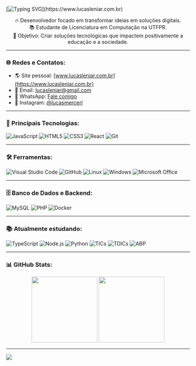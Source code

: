 [![Typing SVG](https://readme-typing-svg.herokuapp.com/?color=2a3b59&size=35&center=true&vCenter=true&width=1000&lines=Olá,+Meu+Nome+é+Lucas+Mercer+Leniar;+Desenvolvedor+Web+e+Apaixonado+por+Tecnologia!)](https://www.lucasleniar.com.br)

<p align="center">
  🔥 Desenvolvedor focado em transformar ideias em soluções digitais.<br>
  📚 Estudante de Licenciatura em Computação na UTFPR.<br>
  🎯 Objetivo: Criar soluções tecnológicas que impactem positivamente a educação e a sociedade.<br>
</p>

---

### 🌐 Redes e Contatos:

- 🌎 Site pessoal: [www.lucasleniar.com.br](https://www.lucasleniar.com.br)
- 📧 Email: [lucasleniar@gmail.com](mailto:lucasleniar@gmail.com)
- 📱 WhatsApp: [Fale comigo](https://wa.me/5542988869655)
- 📸 Instagram: [@lucasmercerl](https://www.instagram.com/lucasmercerl/)

---

### 🚀 Principais Tecnologias:

![JavaScript](https://img.shields.io/badge/-JavaScript-0D1117?style=for-the-badge&logo=javascript&logoColor=yellow)
![HTML5](https://img.shields.io/badge/-HTML5-0D1117?style=for-the-badge&logo=html5&logoColor=E34F26)
![CSS3](https://img.shields.io/badge/-CSS3-0D1117?style=for-the-badge&logo=css3&logoColor=1572B6)
![React](https://img.shields.io/badge/-React-0D1117?style=for-the-badge&logo=react)
![Git](https://img.shields.io/badge/-Git-0D1117?style=for-the-badge&logo=git)

---

### 🛠 Ferramentas:

![Visual Studio Code](https://img.shields.io/badge/-Visual%20Studio%20Code-0D1117?style=for-the-badge&logo=visual-studio-code&logoColor=007ACC)
![GitHub](https://img.shields.io/badge/-GitHub-0D1117?style=for-the-badge&logo=github)
![Linux](https://img.shields.io/badge/-Linux-0D1117?style=for-the-badge&logo=linux)
![Windows](https://img.shields.io/badge/-Windows-0D1117?style=for-the-badge&logo=windows)
![Microsoft Office](https://img.shields.io/badge/-Microsoft%20Office-0D1117?style=for-the-badge&logo=microsoft-office)

---

### 🗄️ Banco de Dados e Backend:

![MySQL](https://img.shields.io/badge/-MySQL-0D1117?style=for-the-badge&logo=mysql)
![PHP](https://img.shields.io/badge/-PHP-0D1117?style=for-the-badge&logo=php)
![Docker](https://img.shields.io/badge/-Docker-0D1117?style=for-the-badge&logo=docker)

---

### 📚 Atualmente estudando:

![TypeScript](https://img.shields.io/badge/-TypeScript-0D1117?style=for-the-badge&logo=typescript)
![Node.js](https://img.shields.io/badge/-Node.js-0D1117?style=for-the-badge&logo=node.js)
![Python](https://img.shields.io/badge/-Python-0D1117?style=for-the-badge&logo=python)
![TICs](https://img.shields.io/badge/-TICs-0D1117?style=for-the-badge&logo=google&logoColor=white)
![TDICs](https://img.shields.io/badge/-TDICs-0D1117?style=for-the-badge&logo=microsoft&logoColor=white)
![ABP](https://img.shields.io/badge/-ABP--Project--Based--Learning-0D1117?style=for-the-badge&logo=project-diagram&logoColor=white)

---

### 📊 GitHub Stats:

<div align="center">
  <img height="180em" src="https://github-readme-stats.vercel.app/api?username=lucasmercer&show_icons=true&theme=blue-green&include_all_commits=true&count_private=true"/>
  <img height="180em" src="https://github-readme-stats.vercel.app/api/top-langs/?username=lucasmercer&layout=compact&langs_count=7&theme=blue-green"/>
</div>

---

![](https://komarev.com/ghpvc/?username=lucasmercer&color=green)
